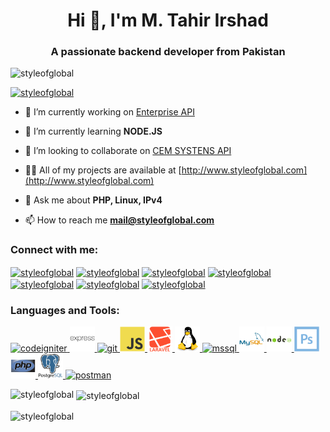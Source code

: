 <h1 align="center">Hi 👋, I'm M. Tahir Irshad</h1>
<h3 align="center">A passionate backend developer from Pakistan</h3>

<p align="left"> <img src="https://komarev.com/ghpvc/?username=styleofglobal&label=Profile%20views&color=0e75b6&style=flat" alt="styleofglobal" /> </p>

<p align="left"> <a href="https://github.com/ryo-ma/github-profile-trophy"><img src="https://github-profile-trophy.vercel.app/?username=styleofglobal" alt="styleofglobal" /></a> </p>

- 🔭 I’m currently working on [Enterprise API](https://github.com/tahir-syslab)

- 🌱 I’m currently learning **NODE.JS**

- 👯 I’m looking to collaborate on [CEM SYSTENS API](https://github.com/syslabtechnologies/CEM)

- 👨‍💻 All of my projects are available at [http://www.styleofglobal.com](http://www.styleofglobal.com)

- 💬 Ask me about **PHP, Linux, IPv4**

- 📫 How to reach me **mail@styleofglobal.com**

<h3 align="left">Connect with me:</h3>
<p align="left">
<a href="https://codepen.io/styleofglobal" target="blank"><img align="center" src="https://raw.githubusercontent.com/rahuldkjain/github-profile-readme-generator/master/src/images/icons/Social/codepen.svg" alt="styleofglobal" height="30" width="40" /></a>
<a href="https://dev.to/styleofglobal" target="blank"><img align="center" src="https://cdn.jsdelivr.net/npm/simple-icons@3.0.1/icons/dev-dot-to.svg" alt="styleofglobal" height="30" width="40" /></a>
<a href="https://twitter.com/styleofglobal" target="blank"><img align="center" src="https://raw.githubusercontent.com/rahuldkjain/github-profile-readme-generator/master/src/images/icons/Social/twitter.svg" alt="styleofglobal" height="30" width="40" /></a>
<a href="https://linkedin.com/in/styleofglobal" target="blank"><img align="center" src="https://raw.githubusercontent.com/rahuldkjain/github-profile-readme-generator/master/src/images/icons/Social/linked-in-alt.svg" alt="styleofglobal" height="30" width="40" /></a>
<a href="https://codesandbox.com/styleofglobal" target="blank"><img align="center" src="https://cdn.jsdelivr.net/npm/simple-icons@3.0.1/icons/codesandbox.svg" alt="styleofglobal" height="30" width="40" /></a>
<a href="https://fb.com/styleofglobal" target="blank"><img align="center" src="https://raw.githubusercontent.com/rahuldkjain/github-profile-readme-generator/master/src/images/icons/Social/facebook.svg" alt="styleofglobal" height="30" width="40" /></a>
<a href="https://instagram.com/styleofglobal" target="blank"><img align="center" src="https://raw.githubusercontent.com/rahuldkjain/github-profile-readme-generator/master/src/images/icons/Social/instagram.svg" alt="styleofglobal" height="30" width="40" /></a>
</p>

<h3 align="left">Languages and Tools:</h3>
<p align="left"> <a href="https://codeigniter.com" target="_blank"> <img src="https://cdn.worldvectorlogo.com/logos/codeigniter.svg" alt="codeigniter" width="40" height="40"/> </a> <a href="https://expressjs.com" target="_blank"> <img src="https://raw.githubusercontent.com/devicons/devicon/master/icons/express/express-original-wordmark.svg" alt="express" width="40" height="40"/> </a> <a href="https://git-scm.com/" target="_blank"> <img src="https://www.vectorlogo.zone/logos/git-scm/git-scm-icon.svg" alt="git" width="40" height="40"/> </a> <a href="https://developer.mozilla.org/en-US/docs/Web/JavaScript" target="_blank"> <img src="https://raw.githubusercontent.com/devicons/devicon/master/icons/javascript/javascript-original.svg" alt="javascript" width="40" height="40"/> </a> <a href="https://laravel.com/" target="_blank"> <img src="https://raw.githubusercontent.com/devicons/devicon/master/icons/laravel/laravel-plain-wordmark.svg" alt="laravel" width="40" height="40"/> </a> <a href="https://www.linux.org/" target="_blank"> <img src="https://raw.githubusercontent.com/devicons/devicon/master/icons/linux/linux-original.svg" alt="linux" width="40" height="40"/> </a> <a href="https://www.microsoft.com/en-us/sql-server" target="_blank"> <img src="https://www.svgrepo.com/show/303229/microsoft-sql-server-logo.svg" alt="mssql" width="40" height="40"/> </a> <a href="https://www.mysql.com/" target="_blank"> <img src="https://raw.githubusercontent.com/devicons/devicon/master/icons/mysql/mysql-original-wordmark.svg" alt="mysql" width="40" height="40"/> </a> <a href="https://nodejs.org" target="_blank"> <img src="https://raw.githubusercontent.com/devicons/devicon/master/icons/nodejs/nodejs-original-wordmark.svg" alt="nodejs" width="40" height="40"/> </a> <a href="https://www.photoshop.com/en" target="_blank"> <img src="https://raw.githubusercontent.com/devicons/devicon/master/icons/photoshop/photoshop-line.svg" alt="photoshop" width="40" height="40"/> </a> <a href="https://www.php.net" target="_blank"> <img src="https://raw.githubusercontent.com/devicons/devicon/master/icons/php/php-original.svg" alt="php" width="40" height="40"/> </a> <a href="https://www.postgresql.org" target="_blank"> <img src="https://raw.githubusercontent.com/devicons/devicon/master/icons/postgresql/postgresql-original-wordmark.svg" alt="postgresql" width="40" height="40"/> </a> <a href="https://postman.com" target="_blank"> <img src="https://www.vectorlogo.zone/logos/getpostman/getpostman-icon.svg" alt="postman" width="40" height="40"/> </a> </p>

<p><img align="left" src="https://github-readme-stats.vercel.app/api/top-langs?username=styleofglobal&show_icons=true&locale=en&layout=compact" alt="styleofglobal" /></p>

<p>&nbsp;<img align="center" src="https://github-readme-stats.vercel.app/api?username=styleofglobal&show_icons=true&locale=en" alt="styleofglobal" /></p>

<p><img align="center" src="https://github-readme-streak-stats.herokuapp.com/?user=styleofglobal&" alt="styleofglobal" /></p>
